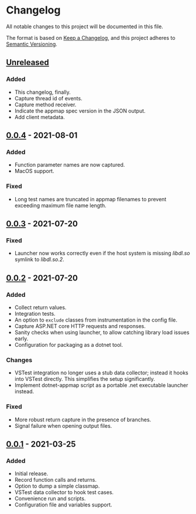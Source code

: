 # Changelog
All notable changes to this project will be documented in this file.

The format is based on [Keep a Changelog](https://keepachangelog.com/en/1.0.0/),
and this project adheres to [Semantic Versioning](https://semver.org/spec/v2.0.0.html).

## [Unreleased]

### Added
- This changelog, finally.
- Capture thread id of events.
- Capture method receiver.
- Indicate the appmap spec version in the JSON output.
- Add client metadata.

## [0.0.4] - 2021-08-01

### Added
- Function parameter names are now captured.
- MacOS support.

### Fixed
- Long test names are truncated in appmap filenames to prevent exceeding
  maximum file name length.

## [0.0.3] - 2021-07-20

### Fixed
- Launcher now works correctly even if the host system is missing *libdl.so*
  symlink to *libdl.so.2*.

## [0.0.2] - 2021-07-20

### Added
- Collect return values.
- Integration tests.
- An option to `exclude` classes from instrumentation in the config file.
- Capture ASP.NET core HTTP requests and responses.
- Sanity checks when using launcher, to allow catching library load issues early.
- Configuration for packaging as a dotnet tool.

### Changes
- VSTest integration no longer uses a stub data collector; instead it hooks
  into VSTest directly. This simplifies the setup significantly.
- Implement dotnet-appmap script as a portable .net executable launcher instead.

### Fixed
- More robust return capture in the presence of branches.
- Signal failure when opening output files.

## [0.0.1] - 2021-03-25

### Added
- Initial release.
- Record function calls and returns.
- Option to dump a simple classmap.
- VSTest data collector to hook test cases.
- Convenience run and scripts.
- Configuration file and variables support.


[Unreleased]: https://github.com/applandinc/appmap-dotnet/compare/v0.0.4...HEAD
[0.0.4]: https://github.com/applandinc/appmap-dotnet/compare/v0.0.3...v0.0.4
[0.0.3]: https://github.com/applandinc/appmap-dotnet/compare/v0.0.2...v0.0.3
[0.0.2]: https://github.com/applandinc/appmap-dotnet/compare/v0.0.1...v0.0.2
[0.0.1]: https://github.com/applandinc/appmap-dotnet/releases/tag/v0.0.1
